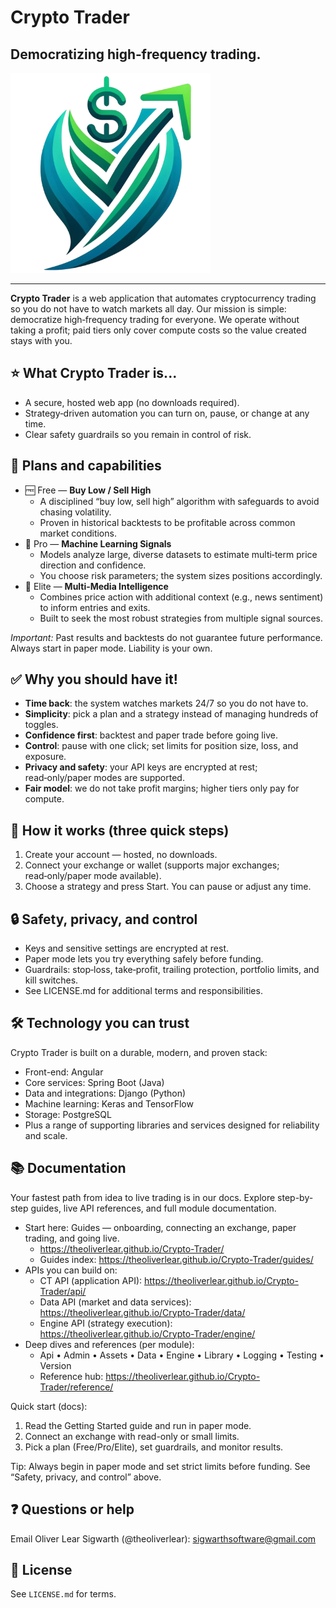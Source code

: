 # Crypto Trader
## Democratizing high‑frequency trading.

<img src="Crypto-Trader-Assets/src/main/resources/assets/images/logos/crypto_trader/crypto_trader_logo_cropped_transparent.png" alt="Crypto Trader Logo" width="320">

---

**Crypto Trader** is a web application that automates cryptocurrency trading 
so you do not have to watch markets all day. Our mission is simple: 
democratize high‑frequency trading for everyone. We operate without taking a 
profit; paid tiers only cover compute costs so the value created stays with
you.

## ⭐️ What Crypto Trader is...
- A secure, hosted web app (no downloads required).
- Strategy‑driven automation you can turn on, pause, or change at any time.
- Clear safety guardrails so you remain in control of risk.

## 🧭 Plans and capabilities
- 🆓 Free — **Buy Low / Sell High**
  - A disciplined “buy low, sell high” algorithm with safeguards to avoid
    chasing volatility.
  - Proven in historical backtests to be profitable across common market
    conditions.
- 🧠 Pro — **Machine Learning Signals**
  - Models analyze large, diverse datasets to estimate multi‑term price 
    direction and confidence.
  - You choose risk parameters; the system sizes positions accordingly.
- 📰 Elite — **Multi‑Media Intelligence**
  - Combines price action with additional context (e.g., news sentiment) to
    inform entries and exits.
  - Built to seek the most robust strategies from multiple signal sources.

_Important:_ Past results and backtests do not guarantee future performance. 
Always start in paper mode. Liability is your own.

## ✅ Why you should have it!
- **Time back**: the system watches markets 24/7 so you do not have to.
- **Simplicity**: pick a plan and a strategy instead of managing hundreds of toggles.
- **Confidence first**: backtest and paper trade before going live.
- **Control**: pause with one click; set limits for position size, loss, and exposure.
- **Privacy and safety**: your API keys are encrypted at rest; read‑only/paper modes are supported.
- **Fair model**: we do not take profit margins; higher tiers only pay for compute.

## 🚀 How it works (three quick steps)
1. Create your account — hosted, no downloads.
2. Connect your exchange or wallet (supports major exchanges; read‑only/paper mode available).
3. Choose a strategy and press Start. You can pause or adjust any time.

## 🔒 Safety, privacy, and control
- Keys and sensitive settings are encrypted at rest.
- Paper mode lets you try everything safely before funding.
- Guardrails: stop‑loss, take‑profit, trailing protection, portfolio limits,
  and kill switches.
- See LICENSE.md for additional terms and responsibilities.

## 🛠️ Technology you can trust
Crypto Trader is built on a durable, modern, and proven stack:
- Front-end: Angular
- Core services: Spring Boot (Java)
- Data and integrations: Django (Python)
- Machine learning: Keras and TensorFlow
- Storage: PostgreSQL
- Plus a range of supporting libraries and services designed for reliability
  and scale.

## 📚 Documentation
Your fastest path from idea to live trading is in our docs. Explore step-by-step guides, live API references, and full module documentation.

- Start here: Guides — onboarding, connecting an exchange, paper trading, and going live.
  - https://theoliverlear.github.io/Crypto-Trader/
  - Guides index: https://theoliverlear.github.io/Crypto-Trader/guides/
- APIs you can build on:
  - CT API (application API): https://theoliverlear.github.io/Crypto-Trader/api/
  - Data API (market and data services): https://theoliverlear.github.io/Crypto-Trader/data/
  - Engine API (strategy execution): https://theoliverlear.github.io/Crypto-Trader/engine/
- Deep dives and references (per module):
  - Api • Admin • Assets • Data • Engine • Library • Logging • Testing • Version
  - Reference hub: https://theoliverlear.github.io/Crypto-Trader/reference/

Quick start (docs):
1. Read the Getting Started guide and run in paper mode.
2. Connect an exchange with read-only or small limits.
3. Pick a plan (Free/Pro/Elite), set guardrails, and monitor results.

Tip: Always begin in paper mode and set strict limits before funding. See 
“Safety, privacy, and control” above.

## ❓ Questions or help
Email Oliver Lear Sigwarth (@theoliverlear): [sigwarthsoftware@gmail.com](mailto:sigwarthsoftware@gmail.com)

## 📄 License
See `LICENSE.md` for terms.